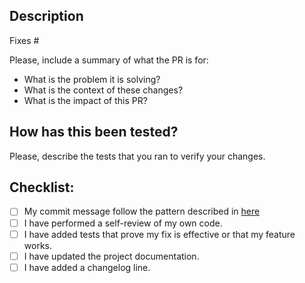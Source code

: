 ## Description

Fixes #<issue-number>

Please, include a summary of what the PR is for:
- What is the problem it is solving?
- What is the context of these changes?
- What is the impact of this PR?

## How has this been tested?

Please, describe the tests that you ran to verify your changes.

## Checklist:

- [ ] My commit message follow the pattern described in [here](https://chris.beams.io/posts/git-commit/)
- [ ] I have performed a self-review of my own code.
- [ ] I have added tests that prove my fix is effective or that my feature works.
- [ ] I have updated the project documentation.
- [ ] I have added a changelog line.
